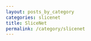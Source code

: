 ```yaml
---
layout: posts_by_category
categories: slicenet
title: SliceNet
permalink: /category/slicenet
---
```

